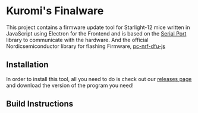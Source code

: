 # Kuromi's Finalware

This project contains a firmware update tool for Starlight-12 mice written in
JavaScript using Electron for the Frontend and is based on the
[Serial Port](https://serialport.io) library to communicate with the hardware. And the official 
Nordicsemiconductor library for flashing Firmware, [pc-nrf-dfu-js](https://github.com/NordicSemiconductor/pc-nrf-dfu-js)

## Installation

In order to install this tool, all you need to do is check out our
[releases page](https://github.com/Kuromis-2/finalware/releases) and
download the version of the program you need!

## Build Instructions

